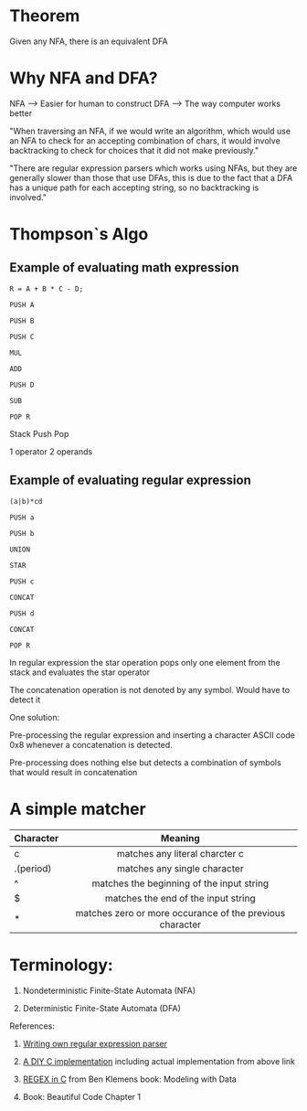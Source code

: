 # Theorem 

Given any NFA, there is an equivalent DFA

# Why NFA and DFA?

NFA --> Easier for human to construct
DFA --> The way computer works better

"When traversing an NFA, if we would write an algorithm, which would use an NFA to check for an accepting combination of chars, it 
would involve backtracking to check for choices that it did not make previously."

"There are regular expression parsers which works using NFAs, but they are generally slower than those that use DFAs, this is due to
the fact that a DFA has a unique path for each accepting string, so no backtracking is involved."

# Thompson`s Algo

## Example of evaluating math expression

```
R = A + B * C - D;

PUSH A

PUSH B

PUSH C

MUL 

ADD 

PUSH D

SUB

POP R
```
Stack Push Pop 

1 operator 2 operands

## Example of evaluating regular expression

```
(a|b)*cd

PUSH a

PUSH b

UNION

STAR

PUSH c

CONCAT

PUSH d

CONCAT

POP R
```

In regular expression the star operation pops only one element from the stack and evaluates the star operator

The concatenation operation is not denoted by any symbol. Would have to detect it 

One solution: 

Pre-processing the regular expression and inserting a character ASCII code 0x8 whenever a concatenation is detected.

Pre-processing does nothing else but detects a combination of symbols that would result in concatenation

# A simple matcher

| Character     | Meaning       |
| ------------- |:-------------:|
| c             | matches any literal charcter c |
| .(period)     | matches any single character    |
| ^             | matches the beginning of the input string |
| $             | matches the end of the input string |
| *             | matches zero or more occurance of the previous character|



# Terminology:

1. Nondeterministic Finite-State Automata (NFA)

2. Deterministic Finite-State Automata (DFA)

References:

1. [Writing own regular expression parser](http://www.codeproject.com/Articles/5412/Writing-own-regular-expression-parser)

2. [A DIY C implementation](https://github.com/wernsey/wregex) including actual implementation from above link

3. [REGEX in C](http://modelingwithdata.org/pdfs/176-regex.pdf) from Ben Klemens book: Modeling with Data

4. Book: Beautiful Code Chapter 1
